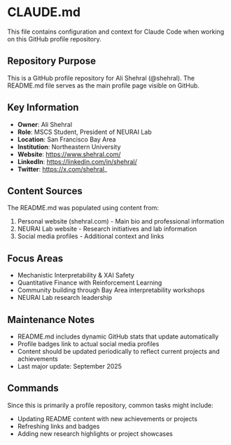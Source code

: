# CLAUDE.md

This file contains configuration and context for Claude Code when working on this GitHub profile repository.

## Repository Purpose
This is a GitHub profile repository for Ali Shehral (@shehral). The README.md file serves as the main profile page visible on GitHub.

## Key Information
- **Owner**: Ali Shehral
- **Role**: MSCS Student, President of NEURAI Lab
- **Location**: San Francisco Bay Area
- **Institution**: Northeastern University
- **Website**: https://www.shehral.com/
- **LinkedIn**: https://linkedin.com/in/shehral/
- **Twitter**: https://x.com/shehral_

## Content Sources
The README.md was populated using content from:
1. Personal website (shehral.com) - Main bio and professional information
2. NEURAI Lab website - Research initiatives and lab information
3. Social media profiles - Additional context and links

## Focus Areas
- Mechanistic Interpretability & XAI Safety
- Quantitative Finance with Reinforcement Learning
- Community building through Bay Area interpretability workshops
- NEURAI Lab research leadership

## Maintenance Notes
- README.md includes dynamic GitHub stats that update automatically
- Profile badges link to actual social media profiles
- Content should be updated periodically to reflect current projects and achievements
- Last major update: September 2025

## Commands
Since this is primarily a profile repository, common tasks might include:
- Updating README content with new achievements or projects
- Refreshing links and badges
- Adding new research highlights or project showcases
